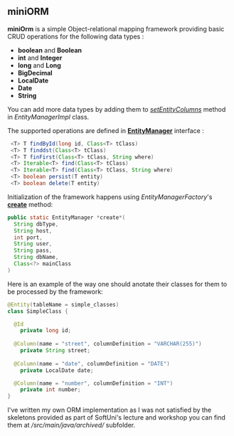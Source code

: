## miniORM

 **miniOrm** is a simple Object-relational mapping framework 
 providing basic CRUD operations for the following data types :

  - **boolean** and **Boolean**
  - **int** and **Integer**
  - **long** and **Long**
  - **BigDecimal**
  - **LocalDate**
  - **Date**
  - **String**
  
You can add more data types by adding them to [*setEntityColumns*](https://github.com/z1n0v1/M03-Spring-Data/blob/b05351906036692860489aa628a6cd9aee004e77/06W%20-%20Workshop%20Custom%20ORM/src/main/java/miniOrm/core/EntityManagerImpl.java#L50) method in 
*EntityManagerImpl* class.

The supported operations are defined in [**EntityManager**](https://github.com/z1n0v1/M03-Spring-Data/blob/main/06W%20-%20Workshop%20Custom%20ORM/src/main/java/miniOrm/core/EntityManager.java) interface :
```java
 <T> T findById(long id, Class<T> tClass)
 <T> T finddst(Class<T> tClass)
 <T> T finFirst(Class<T> tClass, String where)
 <T> Iterable<T> find(Class<T> tClass)
 <T> Iterable<T> find(Class<T> tClass, String where)
 <T> boolean persist(T entity)
 <T> boolean delete(T entity)
```
Initialization of the framework happens using
*EntityManagerFactory*'s [**create**](https://github.com/z1n0v1/M03-Spring-Data/blob/2d556b28780181e706a56a50a544cf55d5eb9803/06W%20-%20Workshop%20Custom%20ORM/src/main/java/miniOrm/core/EntityManagerFactory.java#L24) method:
```java
public static EntityManager *create*(
  String dbType,
  String host,
  int port,
  String user,
  String pass,
  String dbName,
  Class<?> mainClass
)
```
Here is an example of the way one should anotate their classes for them to be processed by the framework:
```java
@Entity(tableName = simple_classes)
class SimpleClass {

  @Id
    private long id;
  
  @Column(name = "street", columnDefinition = "VARCHAR(255)")
    private String street;
  
  @Column(name = "date", columnDefinition = "DATE")
    private LocalDate date;

  @Column(name = "number", columnDefinition = "INT")
    private int number;
}
```



I've written my own ORM implementation as I was not satisfied by the skeletons provided as part of SoftUni's lecture and workshop you can find them at */src/main/java/archived/* subfolder.

